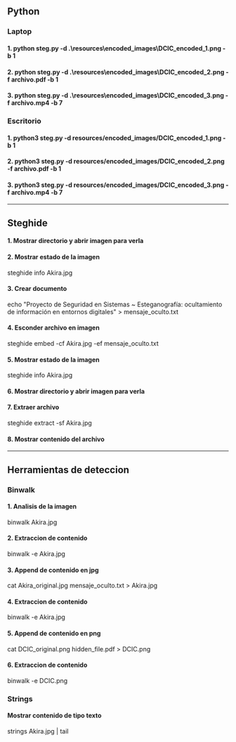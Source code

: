 ## Python
### Laptop
#### 1. python steg.py -d .\resources\encoded_images\DCIC_encoded_1.png -b 1
#### 2. python steg.py -d .\resources\encoded_images\DCIC_encoded_2.png -f archivo.pdf -b 1
#### 3. python steg.py -d .\resources\encoded_images\DCIC_encoded_3.png -f archivo.mp4 -b 7

### Escritorio
#### 1. python3 steg.py -d resources/encoded_images/DCIC_encoded_1.png -b 1
#### 2. python3 steg.py -d resources/encoded_images/DCIC_encoded_2.png -f archivo.pdf -b 1
#### 3. python3 steg.py -d resources/encoded_images/DCIC_encoded_3.png -f archivo.mp4 -b 7
---
## Steghide
#### 1. Mostrar directorio y abrir imagen para verla
#### 2. Mostrar estado de la imagen
steghide info Akira.jpg
#### 3. Crear documento
echo "Proyecto de Seguridad en Sistemas ~ Esteganografía: ocultamiento de información en entornos digitales" > mensaje_oculto.txt
#### 4. Esconder archivo en imagen
steghide embed -cf Akira.jpg -ef mensaje_oculto.txt
#### 5. Mostrar estado de la imagen
steghide info Akira.jpg
#### 6. Mostrar directorio y abrir imagen para verla
#### 7. Extraer archivo
steghide extract -sf Akira.jpg
#### 8. Mostrar contenido del archivo
---
## Herramientas de deteccion
### Binwalk
#### 1. Analisis de la imagen
binwalk Akira.jpg
#### 2. Extraccion de contenido
binwalk -e Akira.jpg
#### 3. Append de contenido en jpg
cat Akira_original.jpg mensaje_oculto.txt > Akira.jpg
#### 4. Extraccion de contenido
binwalk -e Akira.jpg
#### 5. Append de contenido en png
cat DCIC_original.png hidden_file.pdf > DCIC.png
#### 6. Extraccion de contenido
binwalk -e DCIC.png 

### Strings
#### Mostrar contenido de tipo texto
strings Akira.jpg | tail